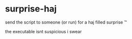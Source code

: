 # surprise-haj

send the script to someone (or run) for a haj filled surprise :tm:

the executable isnt suspicious i swear
